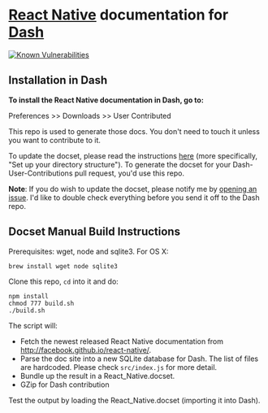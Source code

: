 # [React Native](http://facebook.github.io/react-native/) documentation for [Dash](http://kapeli.com/dash)

[![Known Vulnerabilities](https://snyk.io/test/github/epitaphmike/react-native-dash/badge.svg)](https://snyk.io/test/github/epitaphmike/react-native-dash)

## Installation in Dash

**To install the React Native documentation in Dash, go to:**

Preferences >> Downloads >> User Contributed

This repo is used to generate those docs. You don't need to touch it unless you want to contribute to it.

To update the docset, please read the instructions [here](https://github.com/Kapeli/Dash-User-Contributions#contribute-a-new-docset) (more specifically, "Set up your directory structure"). To generate the docset for your Dash-User-Contributions pull request, you'd use this repo.

**Note**: If you do wish to update the docset, please notify me by [opening an issue](https://github.com/epitaphmike/react-native-dash/issues/new). I'd like to double check everything before you send it off to the Dash repo.

## Docset Manual Build Instructions

Prerequisites: wget, node and sqlite3. For OS X:

    brew install wget node sqlite3

Clone this repo, `cd` into it and do:

    npm install
    chmod 777 build.sh
    ./build.sh

The script will:

- Fetch the newest released React Native documentation from http://facebook.github.io/react-native/.
- Parse the doc site into a new SQLite database for Dash. The list of files are hardcoded. Please check `src/index.js` for more detail.
- Bundle up the result in a React_Native.docset.
- GZip for Dash contribution

Test the output by loading the React_Native.docset (importing it into Dash).
